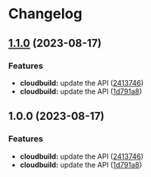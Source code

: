 # Changelog

## [1.1.0](https://github.com/googleapis/google-api-nodejs-client/compare/cloudbuild-v1.0.0...cloudbuild-v1.1.0) (2023-08-17)


### Features

* **cloudbuild:** update the API ([2413746](https://github.com/googleapis/google-api-nodejs-client/commit/2413746386f9f709dd330804f9b2ac5521e59696))
* **cloudbuild:** update the API ([1d791a8](https://github.com/googleapis/google-api-nodejs-client/commit/1d791a8bc5941685aa2e3192dcb2d92732b3a420))

## 1.0.0 (2023-08-17)


### Features

* **cloudbuild:** update the API ([2413746](https://github.com/googleapis/google-api-nodejs-client/commit/2413746386f9f709dd330804f9b2ac5521e59696))
* **cloudbuild:** update the API ([1d791a8](https://github.com/googleapis/google-api-nodejs-client/commit/1d791a8bc5941685aa2e3192dcb2d92732b3a420))
